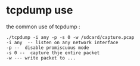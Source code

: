 tcpdump use 
==

the common use of tcpdump :

	./tcpdump -i any -p -s 0 -w /sdcard/capture.pcap 
	-i any  -- listen on any network interface 
	-p --  disable promiscuous mode 
	-s 0 --  capture thje entire packet
	-w --- write packet to ... 